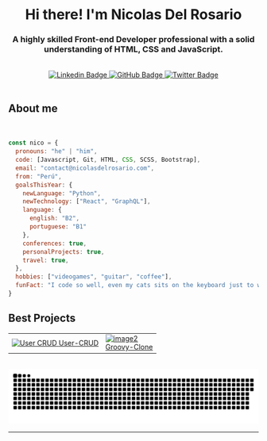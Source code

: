 <div id="header" align="center">
  <h1>Hi there! I'm Nicolas Del Rosario</h1>
  <h3>A highly skilled Front-end Developer professional with a solid understanding of HTML, CSS and JavaScript.</h3>
</div> <br>

<div id="badges" align="center">
<a href="https://www.linkedin.com/in/nicolasdelrosario/" target="_blank">
  <img src="https://img.shields.io/badge/linkedin-171515?style=for-the-badge&logo=linkedin&logoColor=white" alt="Linkedin Badge" />
</a>
<a href="https://github.com/nicolasdelrosario" target="_blank">
  <img src="https://img.shields.io/badge/github-171515?style=for-the-badge&logo=github&logoColor=white" alt="GitHub Badge" />
</a>
<a href="https://twitter.com/nicodelrosar1o" target="_blank">
  <img src="https://img.shields.io/badge/twitter-171515?style=for-the-badge&logo=twitter&logoColor=white" alt="Twitter Badge" />
</a>
</div> <br>

<div id="about-me">
  <h2>About me</h2> <br>
</div>

```javascript
const nico = {
  pronouns: "he" | "him",
  code: [Javascript, Git, HTML, CSS, SCSS, Bootstrap],
  email: "contact@nicolasdelrosario.com",
  from: "Perú",
  goalsThisYear: {
    newLanguage: "Python",
    newTechnology: ["React", "GraphQL"],
    language: {
      english: "B2",
      portuguese: "B1"
    },
    conferences: true,
    personalProjects: true,
    travel: true,
  },
  hobbies: ["videogames", "guitar", "coffee"],
  funFact: "I code so well, even my cats sits on the keyboard just to watch me work"
}
```

<div id="projects" align="center">
  <h2 align="left">Best Projects</h2>
  <table>
    <tr>
      <td>
        <a href="https://github.com/nicolasdelrosario/User-CRUD" target="_blank">
          <img src="https://res.cloudinary.com/dlghcisov/image/upload/v1674072476/projects/User-CRUD/Read-User.png" alt="User CRUD"></img>
          <figcaption">User-CRUD</figcaption>
        </a>
      </td>
      <td>
        <a href="https://github.com/nicolasdelrosario/Groovy-Clone" target="_blank">
          <img src="https://res.cloudinary.com/dlghcisov/image/upload/v1674005371/projects/Groovy/assets/groovy-homepage.png" alt="image2"></img>
          <figcaption>Groovy-Clone</figcaption>
        </a>
      </td>
    </tr>
  </table>
</div> <br>

<div id="contributions" align="center">
  <a href="https://github.com/nicolasdelrosario"><img src="contributions.svg"></a>
</div>

---
